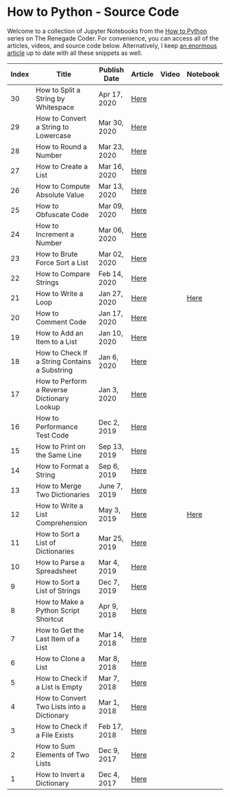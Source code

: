 # How to Python - Source Code

Welcome to a collection of Jupyter Notebooks from the [How to Python][1] series on The Renegade Coder. For convenience, you can access all of the articles, videos, and source code below. Alternatively, I keep [an enormous article][25] up to date with all these snippets as well.

| Index | Title | Publish Date | Article | Video | Notebook |
|-------|-------|--------------|---------|-------|----------|
| 30 | How to Split a String by Whitespace | Apr 17, 2020 | [Here][34] | | |
| 29 | How to Convert a String to Lowercase | Mar 30, 2020 | [Here][33] | | | 
| 28 | How to Round a Number | Mar 23, 2020 | [Here][32] | | |
| 27 | How to Create a List | Mar 16, 2020 | [Here][31] | | |
| 26 | How to Compute Absolute Value | Mar 13, 2020 | [Here][30] | | |
| 25 | How to Obfuscate Code | Mar 09, 2020 | [Here][29] | | |
| 24 | How to Increment a Number | Mar 06, 2020 | [Here][28] | | |
| 23 | How to Brute Force Sort a List | Mar 02, 2020 | [Here][27] | | |
| 22 | How to Compare Strings | Feb 14, 2020 | [Here][26] | | |
| 21 | How to Write a Loop | Jan 27, 2020 | [Here][4] | | [Here][24] | 
| 20 | How to Comment Code | Jan 17, 2020 | [Here][5] | | |
| 19 | How to Add an Item to a List | Jan 10, 2020 | [Here][6] | | |
| 18 | How to Check If a String Contains a Substring | Jan 6, 2020 | [Here][7] | | |
| 17 | How to Perform a Reverse Dictionary Lookup | Jan 3, 2020 | [Here][8] | | |
| 16 | How to Performance Test Code | Dec 2, 2019 | [Here][9] | | |
| 15 | How to Print on the Same Line | Sep 13, 2019 | [Here][10] | | |
| 14 | How to Format a String | Sep 6, 2019 | [Here][11] | | |
| 13 | How to Merge Two Dictionaries | June 7, 2019 | [Here][12] | | |
| 12 | How to Write a List Comprehension | May 3, 2019 | [Here][2] | | [Here][3] |
| 11 | How to Sort a List of Dictionaries | Mar 25, 2019 | [Here][13] | | |
| 10 | How to Parse a Spreadsheet | Mar 4, 2019 | [Here][14] | | |
| 9 | How to Sort a List of Strings | Dec 7, 2019 | [Here][15] | | |
| 8 | How to Make a Python Script Shortcut | Apr 9, 2018 | [Here][16] | | |
| 7 | How to Get the Last Item of a List | Mar 14, 2018 | [Here][17] | | |
| 6 | How to Clone a List | Mar 8, 2018 | [Here][18] | | |
| 5 | How to Check if a List is Empty | Mar 7, 2018 | [Here][19] | | | 
| 4 | How to Convert Two Lists into a Dictionary | Mar 1, 2018 | [Here][20] | | |
| 3 | How to Check if a File Exists | Feb 17, 2018 | [Here][21] | | |
| 2 | How to Sum Elements of Two Lists | Dec 9, 2017 | [Here][22] | | |
| 1 | How to Invert a Dictionary | Dec 4, 2017 | [Here][23] | | |

[1]: https://therenegadecoder.com/series/how-to-python/
[2]: https://therenegadecoder.com/code/how-to-write-a-list-comprehension-in-python/
[3]: https://colab.research.google.com/github/TheRenegadeCoder/how-to-python-code/blob/master/notebooks/how_to_write_a_list_comprehension.ipynb
[4]: https://therenegadecoder.com/code/how-to-write-a-loop-in-python/
[5]: https://therenegadecoder.com/code/how-to-comment-code-in-python/
[6]: https://therenegadecoder.com/code/how-to-add-an-item-to-a-list-in-python/
[7]: https://therenegadecoder.com/code/how-to-check-if-a-string-contains-a-substring-in-python/
[8]: https://therenegadecoder.com/code/how-to-perform-a-reverse-dictionary-lookup-in-python/
[9]: https://therenegadecoder.com/code/how-to-performance-test-python-code/
[10]: https://therenegadecoder.com/code/how-to-print-on-the-same-line-in-python/
[11]: https://therenegadecoder.com/code/how-to-format-a-string-in-python/
[12]: https://therenegadecoder.com/code/how-to-merge-two-dictionaries-in-python/
[13]: https://therenegadecoder.com/code/how-to-sort-a-list-of-dictionaries-in-python/
[14]: https://therenegadecoder.com/code/how-to-parse-a-spreadsheet-in-python/
[15]: https://therenegadecoder.com/code/how-to-sort-a-list-of-strings-in-python/
[16]: https://therenegadecoder.com/code/how-to-make-a-python-script-shortcut-with-arguments/
[17]: https://therenegadecoder.com/code/how-to-get-the-last-item-of-a-list-in-python/
[18]: https://therenegadecoder.com/code/how-to-clone-a-list-in-python/
[19]: https://therenegadecoder.com/code/how-to-check-if-a-list-is-empty-in-python/
[20]: https://therenegadecoder.com/code/how-to-convert-two-lists-into-a-dictionary-in-python/
[21]: https://therenegadecoder.com/code/how-to-check-if-a-file-exists-in-python/
[22]: https://therenegadecoder.com/code/how-to-sum-elements-of-two-lists-in-python/
[23]: https://therenegadecoder.com/code/how-to-invert-a-dictionary-in-python/
[24]: https://colab.research.google.com/github/TheRenegadeCoder/how-to-python-code/blob/master/notebooks/how_to_write_a_loop.ipynb
[25]: https://therenegadecoder.com/code/python-code-snippets-for-everyday-problems/
[26]: https://therenegadecoder.com/code/how-to-compare-strings-in-python/
[27]: https://therenegadecoder.com/code/how-to-brute-force-sort-a-list-in-python/
[28]: https://therenegadecoder.com/code/how-to-increment-a-number-in-python/
[29]: https://therenegadecoder.com/code/how-to-obfuscate-code-in-python/
[30]: https://therenegadecoder.com/code/how-to-compute-absolute-value-in-python/
[31]: https://therenegadecoder.com/code/how-to-create-a-list-in-python/
[32]: https://therenegadecoder.com/code/how-to-round-a-number-in-python/
[33]: https://therenegadecoder.com/code/how-to-convert-a-string-to-lowercase-in-python/
[34]: https://therenegadecoder.com/code/how-to-split-a-string-by-whitespace-in-python/
